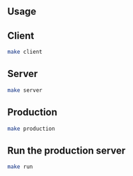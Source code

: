## Usage

## Client

```bash
make client
```

## Server

```bash
make server
```

## Production

```bash
make production
```

## Run the production server

```bash
make run
```
